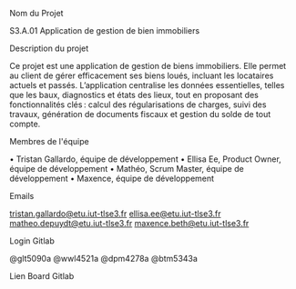 Nom du Projet 

S3.A.01 Application de gestion de bien immobiliers

Description du projet

Ce projet est une application de gestion de biens immobiliers. Elle permet au client de gérer efficacement ses biens loués, incluant les locataires actuels et passés. L’application centralise les données essentielles, telles que les baux, diagnostics et états des lieux, tout en proposant des fonctionnalités clés : calcul des régularisations de charges, suivi des travaux, génération de documents fiscaux et gestion du solde de tout compte.

Membres de l'équipe

•	Tristan Gallardo, équipe de développement 
•	Ellisa Ee, Product Owner, équipe de développement
•	Mathéo, Scrum Master, équipe de développement
•	Maxence, équipe de développement

Emails 

tristan.gallardo@etu.iut-tlse3.fr
ellisa.ee@etu.iut-tlse3.fr
matheo.depuydt@etu.iut-tlse3.fr
maxence.beth@etu.iut-tlse3.fr

Login Gitlab

@glt5090a
@wwl4521a
@dpm4278a
@btm5343a

Lien Board Gitlab






